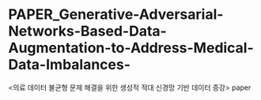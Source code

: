 # PAPER_Generative-Adversarial-Networks-Based-Data-Augmentation-to-Address-Medical-Data-Imbalances-
&lt;의료 데이터 불균형 문제 해결을 위한  생성적 적대 신경망 기반 데이터 증강> paper

